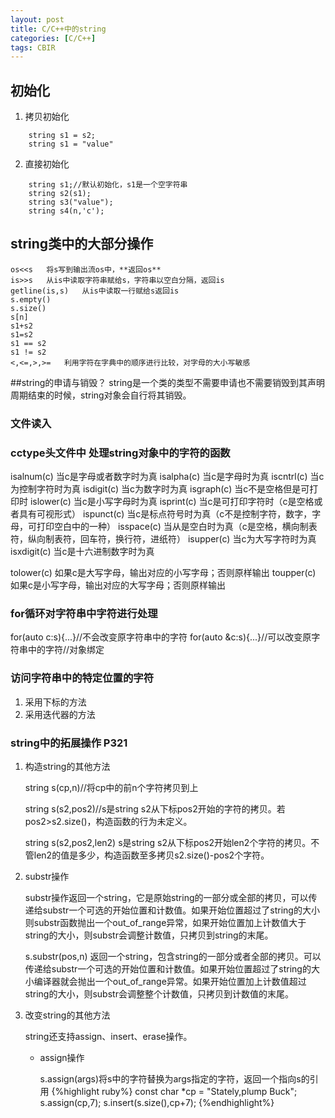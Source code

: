 ```yaml
---
layout: post
title: C/C++中的string
categories: [C/C++]
tags: CBIR
---
```



## 初始化

1. 拷贝初始化
```
	string s1 = s2;
	string s1 = "value"
```
2. 直接初始化
```
	string s1;//默认初始化，s1是一个空字符串
	string s2(s1);
	string s3("value");
	string s4(n,'c');
```
## string类中的大部分操作

```
os<<s	将s写到输出流os中，**返回os**
is>>s	从is中读取字符串赋给s，字符串以空白分隔，返回is
getline(is,s)	从is中读取一行赋给s返回is
s.empty()	
s.size()
s[n]
s1+s2
s1=s2
s1 == s2
s1 != s2
<,<=,>,>=	利用字符在字典中的顺序进行比较，对字母的大小写敏感
```
##string的申请与销毁？
string是一个类的类型不需要申请也不需要销毁到其声明周期结束的时候，string对象会自行将其销毁。
### 文件读入


### cctype头文件中   处理string对象中的字符的函数

isalnum(c)			当c是字母或者数字时为真
isalpha(c)			当c是字母时为真
iscntrl(c)			当c为控制字符时为真
isdigit(c)			当c为数字时为真
isgraph(c)			当c不是空格但是可打印时
islower(c)			当c是小写字母时为真
isprint(c)			当c是可打印字符时（c是空格或者具有可视形式）
ispunct(c)			当c是标点符号时为真（c不是控制字符，数字，字母，可打印空白中的一种）
isspace(c)			当从是空白时为真（c是空格，横向制表符，纵向制表符，回车符，换行符，进纸符）
isupper(c)			当c为大写字符时为真
isxdigit(c)			当c是十六进制数字时为真

tolower(c)			如果c是大写字母，输出对应的小写字母；否则原样输出
toupper(c)			如果c是小写字母，输出对应的大写字母；否则原样输出

### for循环对字符串中字符进行处理

for(auto c:s){...}//不会改变原字符串中的字符
for(auto &c:s){...}//可以改变原字符串中的字符//对象绑定

### 访问字符串中的特定位置的字符

1. 采用下标的方法
2. 采用迭代器的方法


### string中的拓展操作   P321

1. 构造string的其他方法
	
	string s(cp,n)//将cp中的前n个字符拷贝到上
	
	string s(s2,pos2)//s是string s2从下标pos2开始的字符的拷贝。若pos2>s2.size()，构造函数的行为未定义。
	
	string s(s2,pos2,len2) s是string s2从下标pos2开始len2个字符的拷贝。不管len2的值是多少，构造函数至多拷贝s2.size()-pos2个字符。

2. substr操作

	substr操作返回一个string，它是原始string的一部分或全部的拷贝，可以传递给substr一个可选的开始位置和计数值。如果开始位置超过了string的大小则substr函数抛出一个out_of_range异常，如果开始位置加上计数值大于string的大小，则substr会调整计数值，只拷贝到string的末尾。

	s.substr(pos,n)  返回一个string，包含string的一部分或者全部的拷贝。可以传递给substr一个可选的开始位置和计数值。如果开始位置超过了string的大小编译器就会抛出一个out_of_range异常。如果开始位置加上计数值超过string的大小，则substr会调整整个计数值，只拷贝到计数值的末尾。

3. 改变string的其他方法

	string还支持assign、insert、erase操作。
	* assign操作
		
		s.assign(args)将s中的字符替换为args指定的字符，返回一个指向s的引用
{%highlight ruby%}
		const char *cp = "Stately,plump Buck";
		s.assign(cp,7);
		s.insert(s.size(),cp+7);
{%endhighlight%}